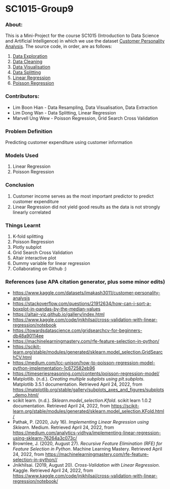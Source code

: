 # SC1015-Group9

### About: 
This is a Mini-Project for the course SC1015 (Introduction to Data Science and Artificial Intelligence) in which we use the dataset [Customer Personality Analysis](https://www.kaggle.com/datasets/imakash3011/customer-personality-analysis). The source code, in order, are as follows:
1. [Data Exploration](https://github.com/BoonHianLim/SC1015-Group9/blob/main/Data-exploratory.ipynb)
2. [Data Cleaning](https://github.com/BoonHianLim/SC1015-Group9/blob/main/Data-cleaning.ipynb)
3. [Data Visualisation](https://github.com/BoonHianLim/SC1015-Group9/blob/main/Data-visualization.ipynb)
4. [Data Splitting](https://github.com/BoonHianLim/SC1015-Group9/blob/main/Data-encoding-and-splitting.ipynb)
5. [Linear Regression](https://github.com/BoonHianLim/SC1015-Group9/blob/main/Linear_Regression.ipynb)
6. [Poisson Regression](https://github.com/BoonHianLim/SC1015-Group9/blob/main/Poisson_Regression.ipynb)

### Contributors:
- Lim Boon Hian - Data Resampling, Data Visualisation, Data Extraction
- Lim Dong Wan - Data Splitting, Linear Regression
- Marvell Ung Wew - Poisson Regression, Grid Search Cross Validation

### Problem Definition
Predicting customer expenditure using customer information

### Models Used
1. Linear Regression
2. Poisson Regression

### Conclusion
1. Customer income serves as the most important predictor to predict customer expenditure
2. Linear Regression did not yield good results as the data is not strongly linearly correlated

### Things Learnt
1. K-fold splitting
2. Poisson Regression
3. Plotly subplot
4. Grid Search Cross Validation
5. Altair interactive plot
6. Dummy variable for linear regression
7. Collaborating on Github :)

### References (use APA citation generator, plus some minor edits)
- <https://www.kaggle.com/datasets/imakash3011/customer-personality-analysis>
- <https://stackoverflow.com/questions/21912634/how-can-i-sort-a-boxplot-in-pandas-by-the-median-values>
- <https://altair-viz.github.io/gallery/index.html>
- <https://www.kaggle.com/code/jnikhilsai/cross-validation-with-linear-regression/notebook>
- <https://towardsdatascience.com/gridsearchcv-for-beginners-db48a90114ee>
- <https://machinelearningmastery.com/rfe-feature-selection-in-python/>
- <https://scikit-learn.org/stable/modules/generated/sklearn.model_selection.GridSearchCV.html>
- <https://medium.com/lcc-unison/how-to-poisson-regression-model-python-implementation-1c672582eb96>
- <https://timeseriesreasoning.com/contents/poisson-regression-model/>
- Matplotlib. (n.d.). _Creating multiple subplots using plt.subplots_. Matplotlib 3.5.1 documentation. Retrieved April 24, 2022, from <https://matplotlib.org/stable/gallery/subplots_axes_and_figures/subplots_demo.html/> 
- scikit learn. (n.d.). _Sklearn.model_selection.Kfold_. scikit learn 1.0.2 documentation. Retrieved April 24, 2022, from <https://scikit-learn.org/stable/modules/generated/sklearn.model_selection.KFold.html/> 
- Pathak, P. (2020, July 16). _Implementing Linear Regression using Sklearn_. Medium. Retrieved April 24, 2022, from <https://medium.com/analytics-vidhya/implementing-linear-regression-using-sklearn-76264a3c073c/> 
- Brownlee, J. (2020, August 27). _Recursive Feature Elimination (RFE) for Feature Selection in Python_. Machine Learning Mastery. Retrieved April 24, 2022, from <https://machinelearningmastery.com/rfe-feature-selection-in-python//> 
- Jnikhilsai. (2019, August 20). _Cross-Validation with Linear Regression_. Kaggle. Retrieved April 24, 2022, from <https://www.kaggle.com/code/jnikhilsai/cross-validation-with-linear-regression/notebook/> 